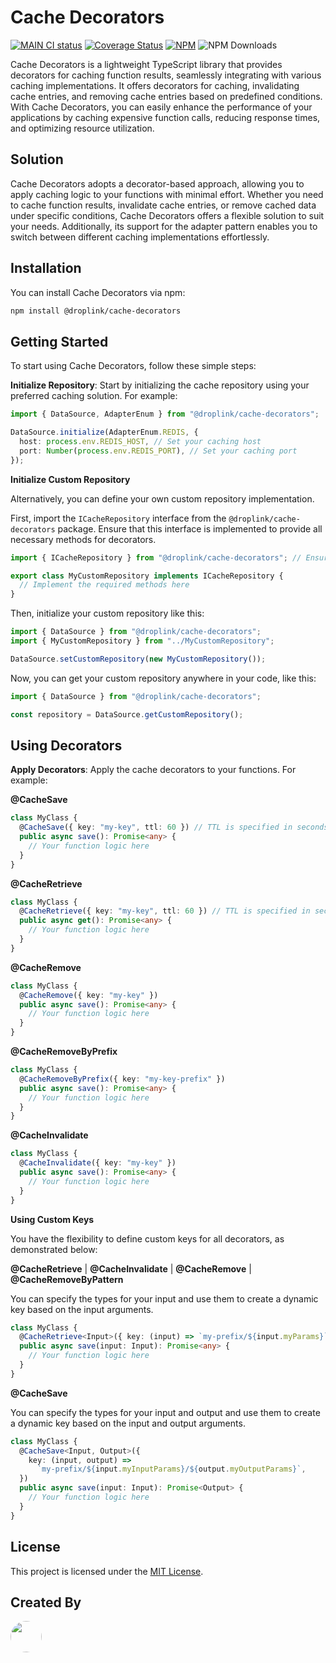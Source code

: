 # Cache Decorators

[![MAIN CI status](https://github.com/droplinkme/cache-decorators/actions/workflows/release.yml/badge.svg)](https://github.com/droplinkme/cache-decorators/actions/workflows/release.yml?query=branch%3Amain)
[![Coverage Status](https://coveralls.io/repos/github/droplinkme/cache-decorators/badge.svg)](https://coveralls.io/github/droplinkme/cache-decorators)
[![NPM](https://img.shields.io/npm/v/%40droplink%2Fcache-decorators)](https://www.npmjs.com/package/@droplink/cache-decorators)
![NPM Downloads](https://img.shields.io/npm/dw/%40droplink%2Fcache-decorators)

Cache Decorators is a lightweight TypeScript library that provides decorators for caching function results, seamlessly integrating with various caching implementations. It offers decorators for caching, invalidating cache entries, and removing cache entries based on predefined conditions. With Cache Decorators, you can easily enhance the performance of your applications by caching expensive function calls, reducing response times, and optimizing resource utilization.

## Solution

Cache Decorators adopts a decorator-based approach, allowing you to apply caching logic to your functions with minimal effort. Whether you need to cache function results, invalidate cache entries, or remove cached data under specific conditions, Cache Decorators offers a flexible solution to suit your needs. Additionally, its support for the adapter pattern enables you to switch between different caching implementations effortlessly.

## Installation

You can install Cache Decorators via npm:

```bash
npm install @droplink/cache-decorators
```

## Getting Started

To start using Cache Decorators, follow these simple steps:

**Initialize Repository**: Start by initializing the cache repository using your preferred caching solution. For example:

```typescript
import { DataSource, AdapterEnum } from "@droplink/cache-decorators";

DataSource.initialize(AdapterEnum.REDIS, {
  host: process.env.REDIS_HOST, // Set your caching host
  port: Number(process.env.REDIS_PORT), // Set your caching port
});
```

**Initialize Custom Repository**

Alternatively, you can define your own custom repository implementation.

First, import the `ICacheRepository` interface from the `@droplink/cache-decorators` package. Ensure that this interface is implemented to provide all necessary methods for decorators.

```typescript
import { ICacheRepository } from "@droplink/cache-decorators"; // Ensure that this interface is implemented to provide all necessary methods for decorators

export class MyCustomRepository implements ICacheRepository {
  // Implement the required methods here
}
```

Then, initialize your custom repository like this:

```typescript
import { DataSource } from "@droplink/cache-decorators";
import { MyCustomRepository } from "../MyCustomRepository";

DataSource.setCustomRepository(new MyCustomRepository());
```

Now, you can get your custom repository anywhere in your code, like this:

```typescript
import { DataSource } from "@droplink/cache-decorators";

const repository = DataSource.getCustomRepository();
```

## Using Decorators

**Apply Decorators**: Apply the cache decorators to your functions. For example:

**@CacheSave**

```typescript
class MyClass {
  @CacheSave({ key: "my-key", ttl: 60 }) // TTL is specified in seconds
  public async save(): Promise<any> {
    // Your function logic here
  }
}
```

**@CacheRetrieve**

```typescript
class MyClass {
  @CacheRetrieve({ key: "my-key", ttl: 60 }) // TTL is specified in seconds
  public async get(): Promise<any> {
    // Your function logic here
  }
}
```

**@CacheRemove**

```typescript
class MyClass {
  @CacheRemove({ key: "my-key" })
  public async save(): Promise<any> {
    // Your function logic here
  }
}
```

**@CacheRemoveByPrefix**

```typescript
class MyClass {
  @CacheRemoveByPrefix({ key: "my-key-prefix" })
  public async save(): Promise<any> {
    // Your function logic here
  }
}
```

**@CacheInvalidate**

```typescript
class MyClass {
  @CacheInvalidate({ key: "my-key" })
  public async save(): Promise<any> {
    // Your function logic here
  }
}
```

**Using Custom Keys**

You have the flexibility to define custom keys for all decorators, as demonstrated below:

**@CacheRetrieve** | **@CacheInvalidate** | **@CacheRemove** | **@CacheRemoveByPattern**

You can specify the types for your input and use them to create a dynamic key based on the input arguments.

```typescript
class MyClass {
  @CacheRetrieve<Input>({ key: (input) => `my-prefix/${input.myParams}` })
  public async save(input: Input): Promise<any> {
    // Your function logic here
  }
}
```

**@CacheSave**

You can specify the types for your input and output and use them to create a dynamic key based on the input and output arguments.

```typescript
class MyClass {
  @CacheSave<Input, Output>({
    key: (input, output) =>
      `my-prefix/${input.myInputParams}/${output.myOutputParams}`,
  })
  public async save(input: Input): Promise<Output> {
    // Your function logic here
  }
}
```

## License

This project is licensed under the [MIT License](LICENSE).

## Created By

[<img src="https://github.com/allanchrs.png" width="50" height="50" style="border-radius: 50%;">](https://github.com/allanchrs)
